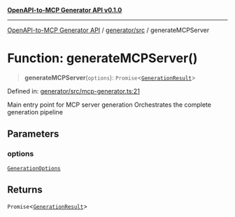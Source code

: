 [**OpenAPI-to-MCP Generator API v0.1.0**](../../../README.md)

***

[OpenAPI-to-MCP Generator API](../../../modules.md) / [generator/src](../README.md) / generateMCPServer

# Function: generateMCPServer()

> **generateMCPServer**(`options`): `Promise`\<[`GenerationResult`](../interfaces/GenerationResult.md)\>

Defined in: [generator/src/mcp-generator.ts:21](https://github.com/salacoste/openapi-mcp-generator/blob/fda5c6400a831cddbad9eacd652e11b2f7410b22/packages/generator/src/mcp-generator.ts#L21)

Main entry point for MCP server generation
Orchestrates the complete generation pipeline

## Parameters

### options

[`GenerationOptions`](../interfaces/GenerationOptions.md)

## Returns

`Promise`\<[`GenerationResult`](../interfaces/GenerationResult.md)\>
